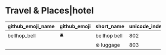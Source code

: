 # Travel & Places|hotel

|github_emoji_name|github_emoji|short_name|unicode_index|
|---|---|---|---|
|bellhop_bell|:bellhop_bell:|bellhop bell|802|
|||⊛ luggage|803|
